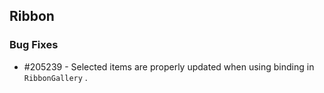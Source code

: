 ## Ribbon

### Bug Fixes

* \#205239 - Selected items are properly updated when using binding in `RibbonGallery` .
